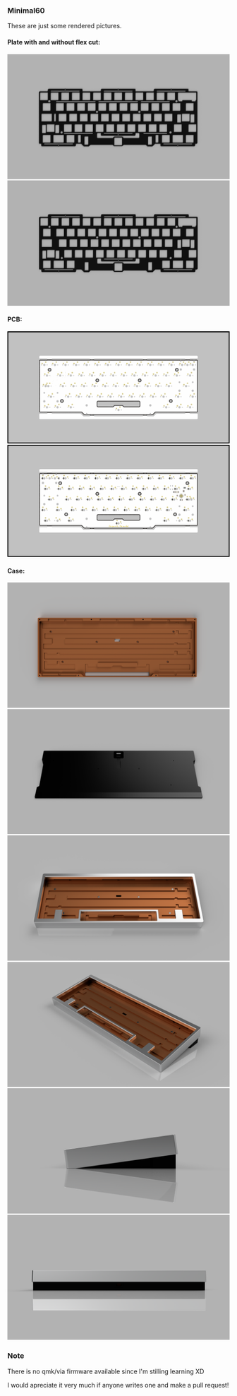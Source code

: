 ### Minimal60

These are just some rendered pictures.

#### Plate with and without flex cut:
![plate rendering](./graphs/plate_flexcut.png)
![plate rendering](./graphs/plate_noflexcut.png)

#### PCB:
![PCB rendering](./graphs/pcb_frontview.png)
![PCB rendering](./graphs/pcb_backview.png)

#### Case:
![Case rendering](./graphs/mid_frame.PNG)
![Case rendering](./graphs/bottom_case.png)
![Case rendering](./graphs/assembly_frontview.PNG)
![Case rendering](./graphs/assembly.PNG)
![Case rendering](./graphs/assembly_sideview.PNG)
![Case rendering](./graphs/assembly_backview.PNG)

### Note
There is no qmk/via firmware available since I'm stilling learning XD

I would apreciate it very much if anyone writes one and make a pull request!